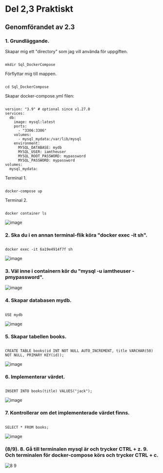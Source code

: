 # Del 2,3 Praktiskt

## Genomförandet av 2.3

### 1. Grundläggande.

Skapar mig ett "directory" som jag vill använda för uppgiften.

```

mkdir Sql_DockerCompose

```

Förflyttar mig till mappen.

```

cd Sql_DockerCompose
```

Skapar docker-compose.yml filen:

```

version: "3.9" # optional since v1.27.0
services:
  db:
    image: mysql:latest
    ports:
      - "3306:3306"
    volumes:
      - mysql_mydata:/var/lib/mysql
    environment:
      MYSQL_DATABASE: mydb
      MYSQL_USER: iamtheuser
      MYSQL_ROOT_PASSWORD: mypassword
      MYSQL_PASSWORD: mypassword
volumes:
  mysql_mydata:

```

Terminal 1. 

```

docker-compose up

```

Terminal 2.

```

docker container ls

```

![image](https://user-images.githubusercontent.com/42642927/140323757-a88d3716-a1e8-4602-90e1-06166a154318.png)


### 2. Ska du i en annan terminal-flik köra "docker exec -it <container id> sh".

```

docker exec -it 6a19e4914f7f sh

```

![image](https://user-images.githubusercontent.com/42642927/140324948-ff2cb728-1c6a-494b-9e3d-4e24b532d3af.png)

### 3. Väl inne i containern kör du "mysql -u iamtheuser -pmypassword".

![image](https://user-images.githubusercontent.com/42642927/140325788-8211b424-7d27-4adf-8849-20db52056353.png)

### 4. Skapar databasen mydb.

```

USE mydb

```

![image](https://user-images.githubusercontent.com/42642927/140326541-0483df82-2a58-44bd-bcf4-b32924dedd7d.png)

### 5. Skapar tabellen books.

```

CREATE TABLE books(id INT NOT NULL AUTO_INCREMENT, title VARCHAR(50) NOT NULL, PRIMARY KEY(id));

```

![image](https://user-images.githubusercontent.com/42642927/140328706-435569fa-1873-4ae2-b4ac-d45b7f592f2a.png)

### 6. Implementerar värdet.  

```

INSERT INTO books(title) VALUES("jack");

```

![image](https://user-images.githubusercontent.com/42642927/140329107-64ea8b1b-672f-474d-abef-be274ad5c02f.png)

### 7. Kontrollerar om det implementerade värdet finns.

```

SELECT * FROM books;

```

![image](https://user-images.githubusercontent.com/42642927/140330079-af09eb03-7011-4fb6-89ad-2430b93769c2.png)


### (8/9). 8. Gå till terminalen mysql är och trycker CTRL + z. 9. Och terminalen för docker-compose körs och trycker CTRL + c.

![8 9](https://user-images.githubusercontent.com/42642927/140331749-091d0be8-41fe-4c06-80ab-216ce3975e83.png)

